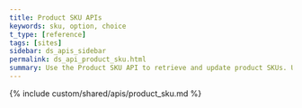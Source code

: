```yaml
---
title: Product SKU APIs
keywords: sku, option, choice
t_type: [reference]
tags: [sites]
sidebar: ds_apis_sidebar
permalink: ds_api_product_sku.html
summary: Use the Product SKU API to retrieve and update product SKUs. Use the Products API to create new SKUs.
---
```

{% include custom/shared/apis/product_sku.md %}
